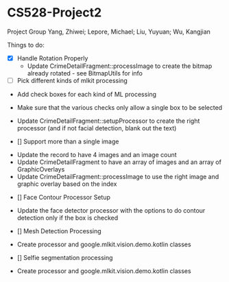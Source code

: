 # CS528-Project2
Project Group 
Yang, Zhiwei; Lepore, Michael; Liu, Yuyuan; Wu, Kangjian

Things to do:

- [x] Handle Rotation Properly
   - Update CrimeDetailFragment::processImage to create the bitmap already rotated - see BitmapUtils for info
- [ ] Pick different kinds of mlkit processing
 - Add check boxes for each kind of ML processing
 - Make sure that the various checks only allow a single box to be selected
 - Update CrimeDetailFragment::setupProcessor to create the right processor (and if not facial detection, blank out the text)

- [] Support more than a single image
* Update the record to have 4 images and an image count
* Update CrimeDetailFragment to have an array of images and an array of GraphicOverlays
* Update CrimeDetailFragment::processImage to use the right image and graphic overlay based on the index

- [] Face Contour Processor Setup
* Update the face detector processor with the options to do contour detection only if the box is checked

- [] Mesh Detection Processing
* Create processor and google.mlkit.vision.demo.kotlin classes

- [] Selfie segmentation processing
* Create processor and google.mlkit.vision.demo.kotlin classes
